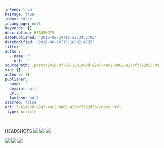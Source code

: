```yaml
---
inFeed: true
hasPage: true
inNav: false
inLanguage: null
keywords: []
description: HEADSHOTS
datePublished: '2016-08-24T15:22:34.770Z'
dateModified: '2016-08-24T15:18:02.473Z'
title: ''
author:
  - name: ''
    url: ''
sourcePath: _posts/2016-07-05-32b1a96d-8247-4ac2-b862-a27bf3722d33.md
via: {}
authors: []
publisher:
  name: ''
  domain: null
  url: ''
  favicon: null
starred: false
url: 32b1a96d-8247-4ac2-b862-a27bf3722d33/index.html
_type: Article

---
```

HEADSHOTS
![](https://imgflo.herokuapp.com/graph/vahj1ThiexotieMo/f28d3df073d7c3f6fdf2fec1d373a20c/croprotate.jpg?cropheight=1065&cropwidth=1600&degrees=0&input=https%3A%2F%2Fthe-grid-user-content.s3-us-west-2.amazonaws.com%2F09d6343b-ce21-4d72-a11f-8549d738fa78.jpg&x=0&y=0)
![](https://the-grid-user-content.s3-us-west-2.amazonaws.com/3d095810-7d37-4680-9b0e-6fa0f09e116d.jpg)
![](https://the-grid-user-content.s3-us-west-2.amazonaws.com/c3cf71c0-1a17-4a5f-9f72-c4d2cfae08df.jpg)

  
![](https://the-grid-user-content.s3-us-west-2.amazonaws.com/a8608403-85ce-4482-ab9c-3a90d492453f.jpg)
![](https://the-grid-user-content.s3-us-west-2.amazonaws.com/f803eae1-e153-4954-abff-81982920d387.jpg)
![](https://the-grid-user-content.s3-us-west-2.amazonaws.com/e33e094d-8902-4cde-8155-0f6e5e71cf7b.jpg)